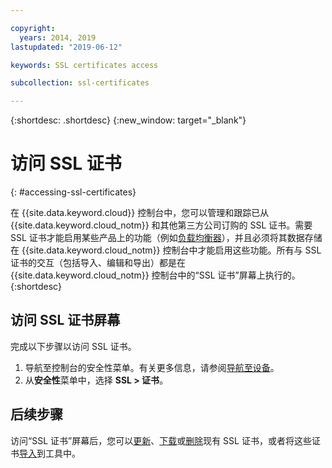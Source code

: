 ```yaml
---

copyright:
  years: 2014, 2019
lastupdated: "2019-06-12"

keywords: SSL certificates access

subcollection: ssl-certificates

---
```


{:shortdesc: .shortdesc}
{:new_window: target="_blank"}

# 访问 SSL 证书
{: #accessing-ssl-certificates}

在 {{site.data.keyword.cloud}} 控制台中，您可以管理和跟踪已从 {{site.data.keyword.cloud_notm}} 和其他第三方公司订购的 SSL 证书。需要 SSL 证书才能启用某些产品上的功能（例如[负载均衡器](/docs/infrastructure/local-load-balancer?topic=local-load-balancer-about-load-balancing#about-load-balancing)），并且必须将其数据存储在 {{site.data.keyword.cloud_notm}} 控制台中才能启用这些功能。所有与 SSL 证书的交互（包括导入、编辑和导出）都是在 {{site.data.keyword.cloud_notm}} 控制台中的“SSL 证书”屏幕上执行的。
{:shortdesc}

## 访问 SSL 证书屏幕
完成以下步骤以访问 SSL 证书。

1. 导航至控制台的安全性菜单。有关更多信息，请参阅[导航至设备](/docs/infrastructure/ssl-certificates?topic=virtual-servers-navigating-devices)。
2. 从**安全性**菜单中，选择 **SSL > 证书**。

## 后续步骤

访问“SSL 证书”屏幕后，您可以[更新](/docs/infrastructure/ssl-certificates?topic=ssl-certificates-viewing-and-updating-ssl-certificates#viewing-and-updating-ssl-certificates)、[下载](/docs/infrastructure/ssl-certificates?topic=ssl-certificates-downloading-ssl-certificate-details)或[删除](/docs/infrastructure/ssl-certificates?topic=ssl-certificates-deleting-ssl-certificates)现有 SSL 证书，或者将这些证书[导入](/docs/infrastructure/ssl-certificates?topic=ssl-certificates-importing-ssl-certificates)到工具中。

